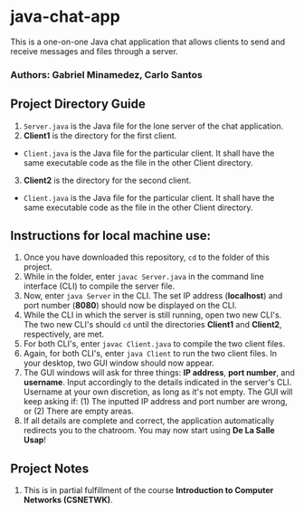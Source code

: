 # java-chat-app
This is a one-on-one Java chat application that allows clients to send and receive messages and files through a server.

### Authors: Gabriel Minamedez, Carlo Santos

## Project Directory Guide
1. `Server.java` is the Java file for the lone server of the chat application.
2. **Client1** is the directory for the first client.
- `Client.java` is the Java file for the particular client. It shall have the same executable code as the file in the other Client directory.
3. **Client2** is the directory for the second client.
- `Client.java` is the Java file for the particular client. It shall have the same executable code as the file in the other Client directory.

## Instructions for local machine use:
1. Once you have downloaded this repository, `cd` to the folder of this project.
2. While in the folder, enter `javac Server.java` in the command line interface (CLI) to compile the server file.
3. Now, enter `java Server` in the CLI. The set IP address (**localhost**) and port number (**8080**) should now be displayed on the CLI.
4. While the CLI in which the server is still running, open two new CLI's. The two new CLI's should `cd` until the directories **Client1** and **Client2**, respectively, are met.
5. For both CLI's, enter `javac Client.java` to compile the two client files.
6. Again, for both CLI's, enter `java Client` to run the two client files. In your desktop, two GUI window should now appear.
7. The GUI windows will ask for three things: **IP address**, **port number**, and **username**. Input accordingly to the details indicated in the server's CLI. Username at your own discretion, as long as it's not empty. The GUI will keep asking if: (1) The inputted IP address and port number are wrong, or (2) There are empty areas.
8. If all details are complete and correct, the application automatically redirects you to the chatroom. You may now start using **De La Salle Usap**!

## Project Notes
1. This is in partial fulfillment of the course **Introduction to Computer Networks (CSNETWK)**.
